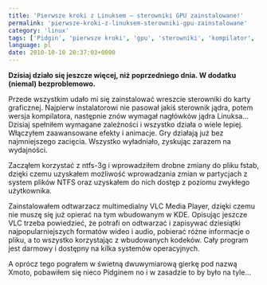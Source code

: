 ```yaml
---
title: 'Pierwsze kroki z Linuksem — sterowniki GPU zainstalowane!'
permalink: 'pierwsze-kroki-z-linuksem-sterowniki-gpu-zainstalowane'
category: 'linux'
tags: ['Pidgin', 'pierwsze kroki', 'gpu', 'sterowniki', 'kompilator', 'zależności', 'jądro', 'nagłówki', 'efekty', 'animacje', 'ntfs-3g', 'fstab', 'NTFS', 'VLC Media Player', 'KDE', 'Xmoto', 'Pierwsze kroki']
language: pl
date: 2010-10-10 20:37:03+0000
---
```


**Dzisiaj działo się jeszcze więcej, niż poprzedniego dnia. W dodatku (niemal) bezproblemowo.**

Przede wszystkim udało mi się zainstalować wreszcie sterowniki do karty graficznej. Najpierw instalatorowi nie pasował jakiś sterownik jądra, potem wersja kompilatora, następnie znów wymagał nagłówków jądra Linuksa... Dzisiaj spełniłem wymagane zależności i wszystko działa o wiele lepiej. Włączyłem zaawansowane efekty i animacje. Gry działają już bez najmniejszego zacięcia. Wszystko wyładniało, zyskując zarazem na wydajności.

Zacząłem korzystać z ntfs-3g i wprowadziłem drobne zmiany do pliku fstab, dzięki czemu uzyskałem możliwość wprowadzania zmian w partycjach z system plików NTFS oraz uzyskałem do nich dostęp z poziomu zwykłego użytkownika.

Zainstalowałem odtwarzacz multimedialny VLC Media Player, dzięki czemu nie muszę się już opierać na tym wbudowanym w KDE. Opisując jeszcze VLC trzeba powiedzieć, że potrafi on odtwarzać i zapisywać dziesiątki najpopularniejszych formatów wideo i audio, pobierać różne informacje o pliku, a to wszystko korzystając z wbudowanych kodeków. Cały program jest darmowy i dostępny na kilka systemów operacyjnych.

A oprócz tego pograłem w świetną dwuwymiarową gierkę pod nazwą Xmoto, pobawiłem się nieco Pidginem no i w zasadzie to by było na tyle...
